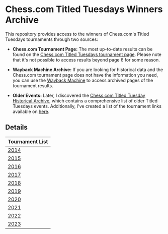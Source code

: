 # Chess.com Titled Tuesdays Winners Archive

This repository provides access to the winners of Chess.com's Titled Tuesdays tournaments through two sources:

- **Chess.com Tournament Page:** The most up-to-date results can be found on the [Chess.com Titled Tuesdays tournament page](https://www.chess.com/tournament/live/titled-tuesdays). Please note that it's not possible to access results beyond page 6 for some reason.

- **Wayback Machine Archive:** If you are looking for historical data and the Chess.com tournament page does not have the information you need, you can use the [Wayback Machine](https://web.archive.org/web/20220301000000*/https://www.chess.com/tournament/live/titled-tuesdays) to access archived pages of the tournament results.

- **Older Events:** Later, I discovered the [Chess.com Titled Tuesday Historical Archive](https://www.chess.com/article/view/titled-tuesday-historical-archive), which contains a comprehensive list of older Titled Tuesdays events. Additionally, I've created a list of the tournament links available on [here](https://github.com/cmgchess/Titled-Tuesday-Data/issues/1).

## Details

| Tournament List    |
| ------------------ |
| [2014](https://github.com/cmgchess/Titled-Tuesday-Data/blob/main/details/2014.md) |
| [2015](https://github.com/cmgchess/Titled-Tuesday-Data/blob/main/details/2015.md) |
| [2016](https://github.com/cmgchess/Titled-Tuesday-Data/blob/main/details/2016.md) |
| [2017](https://github.com/cmgchess/Titled-Tuesday-Data/blob/main/details/2017.md) |
| [2018](https://github.com/cmgchess/Titled-Tuesday-Data/blob/main/details/2018.md) |
| [2019](https://github.com/cmgchess/Titled-Tuesday-Data/blob/main/details/2019.md) |
| [2020](https://github.com/cmgchess/Titled-Tuesday-Data/blob/main/details/2020.md) |
| [2021](https://github.com/cmgchess/Titled-Tuesday-Data/blob/main/details/2021.md) |
| [2022](https://github.com/cmgchess/Titled-Tuesday-Data/blob/main/details/2022.md) |
| [2023](https://github.com/cmgchess/Titled-Tuesday-Data/blob/main/details/2023.md) |
